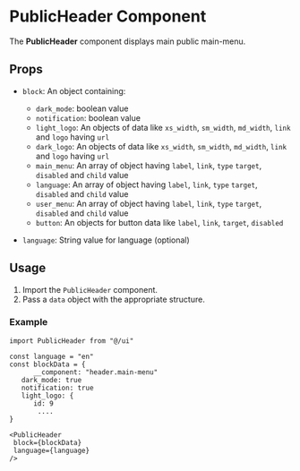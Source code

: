 # PublicHeader Component

The **PublicHeader** component displays main public main-menu.

## Props

- `block`: An object containing:

   - `dark_mode`: boolean value
   - `notification`: boolean value
   - `light_logo`: An objects of data like `xs_width`, `sm_width`, `md_width`, `link` and `logo` having `url`
   - `dark_logo`: An objects of data like `xs_width`, `sm_width`, `md_width`, `link` and `logo` having `url`
   - `main_menu`: An array of object having `label`, `link`, `type` `target`, `disabled` and `child` value
   - `language`: An array of object having `label`, `link`, `type` `target`, `disabled` and `child` value
   - `user_menu`: An array of object having `label`, `link`, `type` `target`, `disabled` and `child` value
   - `button`: An objects for button data like `label`, `link`, `target`, `disabled`

- `language`: String value for language (optional)

## Usage

1. Import the `PublicHeader` component.
2. Pass a `data` object with the appropriate structure.

### Example

```tsx
import PublicHeader from "@/ui"

const language = "en"
const blockData = {
      __component: "header.main-menu"
   dark_mode: true
   notification: true
   light_logo: {
      id: 9
       ....
}

<PublicHeader
 block={blockData}
 language={language}
/>
```
